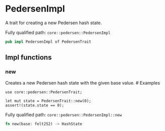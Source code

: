 # PedersenImpl

A trait for creating a new Pedersen hash state.

Fully qualified path: `core::pedersen::PedersenImpl`

```rust
pub impl PedersenImpl of PedersenTrait
```

## Impl functions

### new

Creates a new Pedersen hash state with the given base value.  # Examples
```cairo
use core::pedersen::PedersenTrait;

let mut state = PedersenTrait::new(0);
assert!(state.state == 0);
```

Fully qualified path: `core::pedersen::PedersenImpl::new`

```rust
fn new(base: felt252) -> HashState
```


